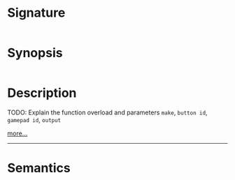 # Signature
```vikid-signature
```

# Synopsis
```vikid-synopsis
```

# Description
TODO: Explain the function overload and parameters `make`, `button id`, `gamepad id`, `output`

[more...](https://www.w3.org/TR/gamepad/#fig-visual-representation-of-a-standard-gamepad-layout)

----
# Semantics